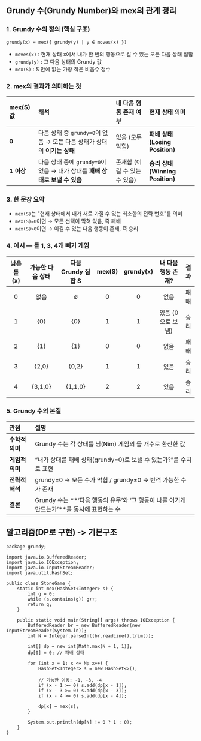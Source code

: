 ## Grundy 수(Grundy Number)와 mex의 관계 정리

### 1. Grundy 수의 정의 (핵심 구조)

```
grundy(x) = mex({ grundy(y) | y ∈ moves(x) })
```

- `moves(x)` : 현재 상태 x에서 내가 한 번의 행동으로 갈 수 있는 모든 다음 상태 집합
- `grundy(y)` : 그 다음 상태의 Grundy 값
- `mex(S)` : S 안에 없는 가장 작은 비음수 정수

### 2. mex의 결과가 의미하는 것
  
| mex(S) 값 | 해석                                                  | 내 다음 행동 존재 여부        | 현재 상태 의미                     |
| :------- | :-------------------------------------------------- | :------------------- | :--------------------------- |
| **0**    | 다음 상태 중 `grundy=0`이 없음 → 모든 다음 상태가 상대의 **이기는 상태**   |  없음 (모두 막힘)         | **패배 상태 (Losing Position)**  |
| **1 이상** | 다음 상태 중에 `grundy=0`이 있음 → 내가 상대를 **패배 상태로 보낼 수 있음** |  존재함 (이길 수 있는 수 있음) | **승리 상태 (Winning Position)** |

### 3. 한 문장 요약

- `mex(S)`는 "현재 상태에서 내가 새로 가질 수 있는 최소한의 전략 번호"를 의미
- `mex(S)=0`이면 → 모든 선택이 막혀 있음, 즉 패배
- `mex(S)>0`이면 → 이길 수 있는 다음 행동이 존재, 즉 승리

### 4. 예시 — 돌 1, 3, 4개 빼기 게임

| 남은 돌(x) | 가능한 다음 상태 | 다음 Grundy 집합 S | mex(S) | grundy(x) |  내 다음 행동 존재?  |  결과 |
| :-----: | :-------: | :------------: | :----: | :-------: | :-----------: | :-: |
|    0    |     없음    |        ∅       |    0   |     0     |       없음     |  패배 |
|    1    |    {0}    |       {0}      |    1   |     1     |  있음 (0으로 보냄) |  승리 |
|    2    |    {1}    |       {1}      |    0   |     0     |       없음     |  패배 |
|    3    |   {2,0}   |      {0,2}     |    1   |     1     |       있음     |  승리 |
|    4    |  {3,1,0}  |     {1,1,0}    |    2   |     2     |       있음     |  승리 |


### 5. Grundy 수의 본질

| 관점         | 설명                                                         |
| :--------- | :--------------------------------------------------------- |
| **수학적 의미** | Grundy 수는 각 상태를 님(Nim) 게임의 돌 개수로 환산한 값                     |
| **게임적 의미** | “내가 상대를 패배 상태(grundy=0)로 보낼 수 있는가?”를 수치로 표현                |
| **전략적 해석** | grundy=0 → 모든 수가 막힘 / grundy≠0 → 반격 가능한 수가 존재              |
| **결론**     | Grundy 수는 **‘다음 행동의 유무’와 ‘그 행동이 나를 이기게 만드는가’**를 동시에 표현하는 수 |

## 알고리즘(DP로 구현) -> 기본구조

```
package grundy;

import java.io.BufferedReader;
import java.io.IOException;
import java.io.InputStreamReader;
import java.util.HashSet;

public class StoneGame {
    static int mex(HashSet<Integer> s) {
        int g = 0;
        while (s.contains(g)) g++;
        return g;
    }

    public static void main(String[] args) throws IOException {
        BufferedReader br = new BufferedReader(new InputStreamReader(System.in));
        int N = Integer.parseInt(br.readLine().trim());

        int[] dp = new int[Math.max(N + 1, 1)];
        dp[0] = 0; // 패배 상태

        for (int x = 1; x <= N; x++) {
            HashSet<Integer> s = new HashSet<>();

            // 가능한 이동: -1, -3, -4
            if (x - 1 >= 0) s.add(dp[x - 1]);
            if (x - 3 >= 0) s.add(dp[x - 3]);
            if (x - 4 >= 0) s.add(dp[x - 4]);

            dp[x] = mex(s);
        }

        System.out.println(dp[N] != 0 ? 1 : 0);
    }
}
```
